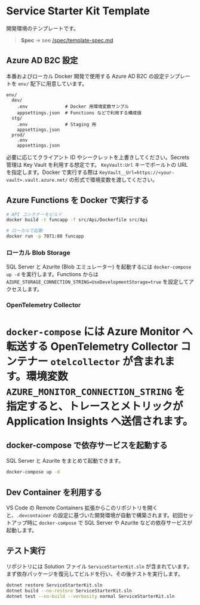 # Service Starter Kit Template
開発環境のテンプレートです。

> **Spec** → see [/spec/template-spec.md](spec/template-spec.md)

## Azure AD B2C 設定

本番およびローカル Docker 開発で使用する Azure AD B2C の設定テンプレートを `env/` 配下に用意しています。

```text
env/
  dev/
    .env              # Docker 用環境変数サンプル
    appsettings.json  # Functions などで利用する構成値
  stg/
    .env              # Staging 用
    appsettings.json
  prod/
    .env
    appsettings.json
```

必要に応じてクライアント ID やシークレットを上書きしてください。Secrets 管理は Key Vault を利用する想定です。
`KeyVault:Url` キーでボールトの URL を指定します。Docker で実行する際は
`KeyVault__Url=https://<your-vault>.vault.azure.net/` の形式で環境変数を渡してください。

## Azure Functions を Docker で実行する

```bash
# API コンテナーをビルド
docker build -t funcapp -f src/Api/Dockerfile src/Api

# ローカルで起動
docker run -p 7071:80 funcapp
```
### ローカル Blob Storage

SQL Server と Azurite (Blob エミュレーター) を起動するには `docker-compose up -d` を実行します。Functions からは `AZURE_STORAGE_CONNECTION_STRING=UseDevelopmentStorage=true` を設定してアクセスします。

### OpenTelemetry Collector

`docker-compose` には Azure Monitor へ転送する OpenTelemetry Collector コンテナー `otelcollector` が含まれます。環境変数 `AZURE_MONITOR_CONNECTION_STRING` を指定すると、トレースとメトリックが Application Insights へ送信されます。
=======
## docker-compose で依存サービスを起動する

SQL Server と Azurite をまとめて起動できます。

```bash
docker-compose up -d
```

## Dev Container を利用する

VS Code の Remote Containers 拡張からこのリポジトリを開くと、`.devcontainer` の設定に基づいた開発環境が自動で構築されます。初回セットアップ時に `docker-compose` で SQL Server や Azurite などの依存サービスが起動します。


## テスト実行

リポジトリには Solution ファイル `ServiceStarterKit.sln` が含まれています。まず依存パッケージを復元してビルドを行い、その後テストを実行します。

```bash
dotnet restore ServiceStarterKit.sln
dotnet build --no-restore ServiceStarterKit.sln
dotnet test --no-build --verbosity normal ServiceStarterKit.sln
```
